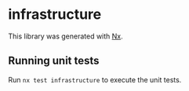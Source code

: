 # infrastructure

This library was generated with [Nx](https://nx.dev).

## Running unit tests

Run `nx test infrastructure` to execute the unit tests.
